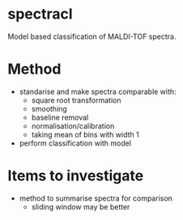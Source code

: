 # spectracl
Model based classification of MALDI-TOF spectra.


# Method
* standarise and make spectra comparable with:
    * square root transformation
    * smoothing
    * baseline removal
    * normalisation/calibration
    * taking mean of bins with width 1
* perform classification with model


# Items to investigate
* method to summarise spectra for comparison
    - sliding window may be better
